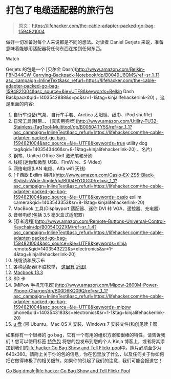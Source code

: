 # 打包了电缆适配器的旅行包

> 原文：<https://lifehacker.com/the-cable-adapter-packed-go-bag-1594821004>

做好一切准备对每个人来说都是不同的想法。对读者 Daniel Gerjets 来说，准备意味着能够用适配器将任何东西连接到任何东西。

Watch

Gerjets 的包是一个 [贝尔金 Dash](http://www.amazon.com/Belkin-F8N344CW-Carrying-Backpack-Notebook/dp/B0049U6QMS/ref=sr_1_1?asc_campaign=InlineText&asc_refurl=https://lifehacker.com/the-cable-adapter-packed-go-bag-1594821004&asc_source=&ie=UTF8&keywords=Belkin Dash Backpack&qid=1403542888&s=pc&sr=1-1&tag=kinjalifehackerlink-20) 。这是里面的内容:

1.  自行车设备(气泵、自行车手套、Arctica 太阳镜、纸巾、iPod shuffle)
2.  日常工具(鞋带、、 [真实用狗牌](http://www.amazon.com/Utility-TU32-Stainless-TagTool-Multitool/dp/B00504TY5S/ref=sr_1_1?asc_campaign=InlineText&asc_refurl=https://lifehacker.com/the-cable-adapter-packed-go-bag-1594821004&asc_source=&ie=UTF8&keywords=true utility dog tag&qid=1403543446&sr=8-1&tag=kinjalifehackerlink-20) 、名片)
3.  钢笔、United Office 3in1 激光笔和牙刷
4.  线缆(迷你和微型 USB、FireWire、S-Video)
5.  网络电缆(LAN 电缆、Alfa wifi 天线)
6.  [卡西欧 Exilim 相机](http://www.amazon.com/Casio-EX-ZS5-Black-Stylish-Wide-Angle/dp/B004HYGDG0/ref=sr_1_1?asc_campaign=InlineText&asc_refurl=https://lifehacker.com/the-cable-adapter-packed-go-bag-1594821004&asc_source=&ie=UTF8&keywords=casio exilim camera&qid=1403543353&sr=8-1&tag=kinjalifehackerlink-20)
7.  MacBook 工具(Displayport 适配器、迷你 DVI 转 VGA、遥控器、充电器)
8.  音频电缆(包括 3.5 毫米盒式适配器)
9.  [忍者远程](http://www.amazon.com/Remote-Buttons-Universal-Control-Keychain/dp/B0054O2ZXM/ref=sr_1_4?asc_campaign=InlineText&asc_refurl=https://lifehacker.com/the-cable-adapter-packed-go-bag-1594821004&asc_source=&ie=UTF8&keywords=ninja remote&qid=1403543222&s=electronics&sr=1-4&tag=kinjalifehackerlink-20)
10.  线缆锁和展示布
11.  各种适配器(不胜枚举， [这里有](https://www.flickr.com/photos/dgerjets/14273018980/in/pool-2301352@N21/) [近图)](https://www.flickr.com/photos/dgerjets/14273003150/in/pool-2301352@N21/)
12.  [Macbook 13.3](http://www.amazon.com/Apple-MacBook-Burner-Camera-Leopard/dp/B004FG793G/ref=sr_1_4?asc_campaign=InlineText&asc_refurl=https://lifehacker.com/the-cable-adapter-packed-go-bag-1594821004&asc_source=&ie=UTF8&keywords=macbook&qid=1403543200&s=electronics&sr=1-4&tag=kinjalifehackerlink-20)
13.  SD 卡
14.  [MiPow 手机充电器](http://www.amazon.com/Mipow-2600M-Power-Phone-Charger/dp/B00D6KQ09Q/ref=sr_1_1?asc_campaign=InlineText&asc_refurl=https://lifehacker.com/the-cable-adapter-packed-go-bag-1594821004&asc_source=&ie=UTF8&keywords=mipow phone&qid=1403543183&s=electronics&sr=1-1&tag=kinjalifehackerlink-20)
15.  [u 盘](https://www.flickr.com/photos/dgerjets/14458498534/in/pool-2301352@N21/) (带 Ubuntu、Mac OS X 安装、Windows 7 安装文件)和创见读卡器

如果你有一个很棒的 go bag，它有一个有用的组织方案和很棒的特性，请告诉我们！您可以使用标签 [特色包](http://kinja.com/tag/featured-bag) 将您的包发布到您的个人 Kinja 博客上，或者将其添加到我们的[life hacker Go Bag Show and Tell Flickr pool](http://www.flickr.com/groups/2301352@N21)中。照片必须至少为 640x360。请附上关于你的包的信息，你在包里放了什么，以及任何关于你如何把它做得棒极了的相关细节。如果你的引起了我们的注意，我们可能会报道它！

[Go Bag dmalg](https://www.flickr.com/photos/dgerjets/14459569085/in/pool-2301352@N21/)|[life hacker Go Bag Show and Tell Flickr Pool](http://www.flickr.com/groups/2301352@N21)